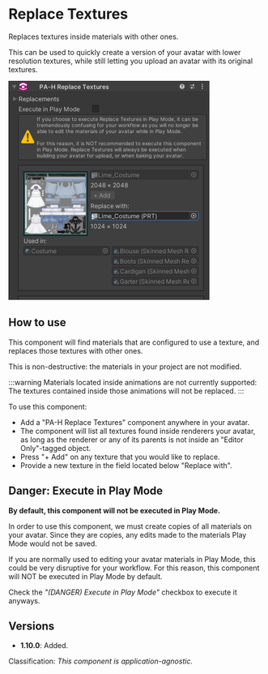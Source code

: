 ﻿# Replace Textures

Replaces textures inside materials with other ones.

This can be used to quickly create a version of your avatar with lower resolution textures, while still letting you upload an avatar with its original textures.

![Unity_lJ03XfMYPW.png](..%2Fimg%2FUnity_lJ03XfMYPW.png)

## How to use

This component will find materials that are configured to use a texture, and replaces those textures with other ones.

This is non-destructive: the materials in your project are not modified.

:::warning
Materials located inside animations are not currently supported:
The textures contained inside those animations will not be replaced.
:::

To use this component:
- Add a "PA-H Replace Textures" component anywhere in your avatar.
- The component will list all textures found inside renderers your avatar, as long as the renderer or any of its parents is not inside an "Editor Only"-tagged object.
- Press "+ Add" on any texture that you would like to replace.
- Provide a new texture in the field located below "Replace with".

## Danger: Execute in Play Mode

**By default, this component will not be executed in Play Mode.**

In order to use this component, we must create copies of all materials on your avatar.
Since they are copies, any edits made to the materials Play Mode would not be saved.

If you are normally used to editing your avatar materials in Play Mode, this could be very disruptive for your workflow.
For this reason, this component will NOT be executed in Play Mode by default.

Check the *"(DANGER) Execute in Play Mode"* checkbox to execute it anyways.

## Versions

- **1.10.0**: Added.

Classification: *This component is application-agnostic.*